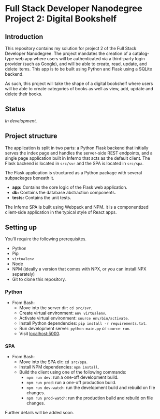 # Full Stack Developer Nanodegree Project 2: Digital Bookshelf

## Introduction

This repository contains my solution for project 2 of the Full Stack Developer Nanodegree. The project mandates the creation of a catalog-type web app where users will be authenticated via a third-party login provider (such as Google), and will be able to create, read, update, and delete items. This app is to be built using Python and Flask using a SQLite backend.

As such, this project will take the shape of a digital bookshelf where users will be able to create categories of books as well as view, add, update and delete their books.

## Status

_In development._

## Project structure

The application is split in two parts: a Python Flask backend that initially serves the index page and handles the server-side REST endpoints, and a single page application built in Inferno that acts as the default client. The Flask backend is located in `src/svr` and the SPA is located in `src/spa`.

The Flask application is structured as a Python package with several subpackages beneath it.

* **app:** Contains the core logic of the Flask web application.
* **db:** Contains the database abstraction components.
* **tests:** Contains the unit tests.

The Inferno SPA is built using Webpack and NPM. It is a componentized client-side application in the typical style of React apps.

## Setting up

You'll require the following prerequisites.

* Python
* Pip
* `virtualenv`
* Node
* NPM (ideally a version that comes with NPX, or you can install NPX separately)
* Git to clone this repository.

### Python

* From Bash:
  * Move into the server dir: `cd src/svr`.
  * Create virtual environment: `env virtualenv`.
  * Activate virtual environment: `source env/bin/activate`.
  * Install Python dependencies: `pip install -r requirements.txt`.
  * Run development server: `python main.py` or `source run`.
  * Visit [localhost:5000](http://localhost:5000).

### SPA

* From Bash:
  * Move into the SPA dir: `cd src/spa`.
  * Install NPM dependencies: `npm install`.
  * Build the client using one of the following commands:
    * `npm run dev`: run a one-off development build.
    * `npm run prod`: run a one-off production build.
    * `npm run dev-watch`: run the development build and rebuild on file changes.
    * `npm run prod-watch`: run the production build and rebuild on file changes.

Further details will be added soon.
